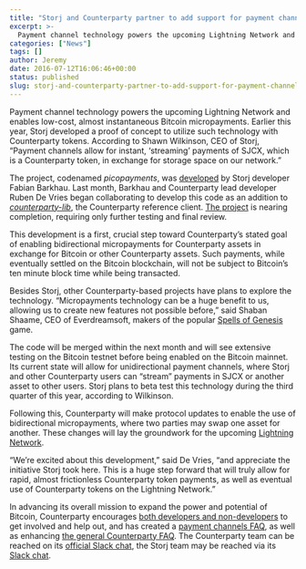 ```yaml
---
title: "Storj and Counterparty partner to add support for payment channels"
excerpt: >-
  Payment channel technology powers the upcoming Lightning Network and enables low-cost, almost instantaneous Bitcoin micropayments. Earlier this year, Storj developed a proof of concept to utilize such technology with Counterparty tokens. According to Shawn Wilkinson, CEO of Storj, “Payment channels allow for instant, ‘streaming’ payments of SJCX, which is a Counterparty token, in exchange for
categories: ["News"]
tags: []
author: Jeremy
date: 2016-07-12T16:06:46+00:00
status: published
slug: storj-and-counterparty-partner-to-add-support-for-payment-channels
---
```


Payment channel technology powers the upcoming Lightning Network and enables low-cost, almost instantaneous Bitcoin micropayments. Earlier this year, Storj developed a proof of concept to utilize such technology with Counterparty tokens. According to Shawn Wilkinson, CEO of Storj, “Payment channels allow for instant, ‘streaming’ payments of SJCX, which is a Counterparty token, in exchange for storage space on our network.”

The project, codenamed _picopayments_, was [developed](https://github.com/F483/picopayments) by Storj developer Fabian Barkhau. Last month, Barkhau and Counterparty lead developer Ruben De Vries began collaborating to develop this code as an addition to [_counterparty-lib_](https://github.com/CounterpartyXCP/counterparty-lib), the Counterparty reference client. [The project](https://github.com/CounterpartyXCP/counterparty-lib/pull/901) is nearing completion, requiring only further testing and final review.

This development is a first, crucial step toward Counterparty’s stated goal of enabling bidirectional micropayments for Counterparty assets in exchange for Bitcoin or other Counterparty assets. Such payments, while eventually settled on the Bitcoin blockchain, will not be subject to Bitcoin’s ten minute block time while being transacted.

Besides Storj, other Counterparty-based projects have plans to explore the technology. “Micropayments technology can be a huge benefit to us, allowing us to create new features not possible before,” said Shaban Shaame, CEO of Everdreamsoft, makers of the popular [Spells of Genesis](http://www.spellsofgenesis.com/) game.

The code will be merged within the next month and will see extensive testing on the Bitcoin testnet before being enabled on the Bitcoin mainnet. Its current state will allow for unidirectional payment channels, where Storj and other Counterparty users can “stream” payments in SJCX or another asset to other users. Storj plans to beta test this technology during the third quarter of this year, according to Wilkinson.

Following this, Counterparty will make protocol updates to enable the use of bidirectional micropayments, where two parties may swap one asset for another. These changes will lay the groundwork for the upcoming [Lightning Network](https://bitcoinmagazine.com/articles/understanding-the-lightning-network-part-building-a-bidirectional-payment-channel-1464710791).

“We’re excited about this development,” said De Vries, “and appreciate the initiative Storj took here. This is a huge step forward that will truly allow for rapid, almost frictionless Counterparty token payments, as well as eventual use of Counterparty tokens on the Lightning Network.”

In advancing its overall mission to expand the power and potential of Bitcoin, Counterparty encourages [both developers and non-developers](http://counterparty.local/working-with-us/) to get involved and help out, and has created a [payment channels FAQ](http://counterparty.local/docs/paymentchannels-lightning-faq/), as well as enhancing [the general Counterparty FAQ](http://counterparty.local/docs/faq/). The Counterparty team can be reached on its [official Slack chat](http://slack.counterparty.io), the Storj team may be reached via its [Slack chat](http://slack.storj.io).